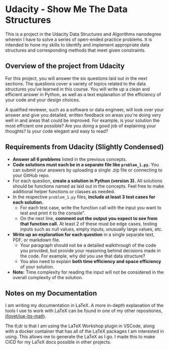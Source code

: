 # Udacity - Show Me The Data Structures

This is a project in the Udacity Data Structures and Algorithms nanodegree wherein I have to solve a series of open-ended practice problems. It is intended to hone my skills to identify and implement appropriate data structures and corresponding methods that meet given constraints.

## Overview of the project from Udacity
For this project, you will answer the six questions laid out in the next sections. The questions cover a variety of topics related to the data structures you've learned in this course. You will write up a clean and efficient answer in Python, as well as a text explanation of the efficiency of your code and your design choices.

A qualified reviewer, such as a software or data engineer, will look over your answer and give you detailed, written feedback on areas you're doing very well in and areas that could be improved. For example, is your solution the most efficient one possible? Are you doing a good job of explaining your thoughts? Is your code elegant and easy to read?

## Requirements from Udacity (Slightly Condensed)
- **Answer all 6 problems** listed in the previous concepts.
- **Code solutions must each be in a separate file like `problem_1.py`.** You can submit your answers by uploading a single .zip file or connecting to your GitHub repo.
- For each question, **create a solution in Python (version 3).** All solutions should be functions named as laid out in the concepts. Feel free to make additional helper functions or classes as needed.
- In the respective `problem_1.py` files, **include at least 3 test cases for each solution.**
    - For each test case, write the function call with the input you want to test and print it to the console".
    - On the next line, **comment out the output you expect to see from that function call.** At least 2 of these must be edge cases, testing inputs such as null values, empty inputs, unusually large values, etc.
- **Write up an explanation for each question** in a single separate text, PDF, or markdown file.
    - Your paragraph should not be a detailed walkthrough of the code you provided, but provide your reasoning behind decisions made in the code. For example, why did you use that data structure?
    - You also need to explain **both time efficiency and space efficiency** of your solution.
- **Note:** Time complexity for reading the input will not be considered in the overall complexity of the solution.

## Notes on my Documentation
I am writing my documentation in LaTeX. A more in-depth explanation of the tools I use to work with LaTeX can be found in one of my other repositories, [jllovet/iue-bs-math](https://github.com/jllovet/iue-bs-math/tree/main/000-setup).

The tl;dr is that I am using the LaTeX Workshop plugin in VSCode, along with a docker container that has all of the LaTeX packages I am interested in using. This allows me to generate the LaTeX as I go. I made this to make CICD for my LaTeX docs possible in other projects.
